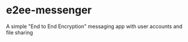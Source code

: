 # e2ee-messenger
A simple "End to End Encryption" messaging app with user accounts and file sharing
